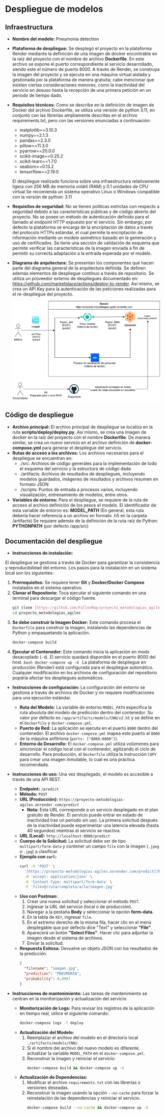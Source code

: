 # Despliegue de modelos

## Infraestructura

- **Nombre del modelo:** Pneumonia detection
- **Plataforma de despliegue:** Se desplegó el proyecto en la plataforma Render mediante la definición de una imagen de docker encontrable en la raíz del proyecto con el nombre de archivo **Dockerfile**. En este archivo se expone el puerto correspondiente al servicio desarrollado, siendo este el número de puerto 8000.
  A través de Render, se construya la imagen del proyecto y se ejecuta en una máquina virtual aislada y gestionada por la plataforma de manera gratuita; cabe mencionar que existen ciertas consideraciones menores, como la inactividad del servicio en desuso hasta la recepción de una primera petición en un periodo de tiempo dado.
- **Requisitos técnicos:**
  Como se describe en la definición de imagen de Docker del archivo Dockerfile, se utiliza una versión de python 3.11, en conjunto con las librerías ampliamente descritas en el archivo requirements.txt, pero con las versiones enunciadas a continuación:

  - matplotlib==3.10.3
  - numpy==2.1.3
  - pandas==2.3.0
  - pillow==11.3.0
  - pyarrow==20.0.0
  - scikit-image==0.25.2
  - scikit-learn==1.7.0
  - seaborn==0.13.2
  - tensorflow==2.19.0

  El despliegue realizado funciona sobre una infraestructura relativamente ligera con 256 MB de memoria volátil (RAM) y 0.1 unidades de CPU virtual
  Se recomienda un sistema operativo Linux o Windows compatible con la versión de python: 3.11

- **Requisitos de seguridad:**
  No se tienen políticas estrictas con respecto a seguridad debido a las características públicas y de código abierto del proyecto. No se posee un método de autenticación definido para el llamado al endpoint HTTP expuesto por el servicio. Sin embargo, por defecto la plataforma se encarga de la encriptación de datos a través del protocolo HTTPs estándar, el cual permite la encriptación de información mediante un modelo asimétrico basado en la generación y uso de certificados.
  Se tiene una sección de validación de esquema que permite verificar las características de la imagen enviada a fin de permitir su correcta adaptación a la entrada esperada por el modelo.

- **Diagrama de arquitectura:**
  Se presentan los componentes que hacen parte del diagrama general de la arquitectura definida. Se definen además elementos de despliegue continuo a través de repositorio.
  Se utiliza un proveedor externo de despliegues documentado en: https://github.com/marketplace/actions/deploy-to-render. Así mismo, se crea un API Key para la autenticación de las peticiones realizadas para el re-despliegue del proyecto.

  ![Diagrama Arquitectura](./diagrams/diagram_infrastructure.jpg)

## Código de despliegue

- **Archivo principal:** El archivo principal de despliegue se localiza en la ruta **scripts/deploy/deploy.py**. Así mismo, se crea una imagen de docker en la raíz del proyecto con el nombre **Dockerfile**. De manera similar, se crea un nuevo servicio en el archivo definición de **docker-compose.yml** para generar el despliegue del servicio.
- **Rutas de acceso a los archivos:** Los archivos necesarios para el despliegue se encuentran en:
  - ./src: Archivos de código generales para la implementación de todo el esquema del servicio y la estructura de código dada
  - ./artifacts: Archivos de resultados de despliegues, incluyendo modelos guardados, imágenes de resultados y archivos resumen en formato JSON
  - ./scripts: Puntos de entrada a procesos varios, incluyendo visualización, entrenamiento de modelos, entre otros.
- **Variables de entorno:**
  Para el despliegue, se requiere de la ruta de acceso al archivo definición de los pesos el modelo. El identificador de esta variable de entorno es: **MODEL_PATH** (En general, esta ruta debería hacer referencia a un archivo en formato .h5 en la carpeta /artifacts)
  Se requiere además de la definición de la ruta raíz de Python: **PYTHONPATH** (por defecto /app/src)

## Documentación del despliegue

- **Instrucciones de instalación:**

El despliegue se gestiona a través de Docker para garantizar la consistencia y reproducibilidad del entorno. Los pasos para la instalación en un sistema local son los siguientes:

1.  **Prerrequisitos:** Se requiere tener **Git** y **Docker/Docker Compose** instalados en el sistema operativo.
2.  **Clonar el Repositorio:** Toca ejecutar el siguiente comando en una terminal para descargar el código fuente.
    ```bash
    git clone [https://github.com/FallenMap/proyecto_metodologias_agiles.git](https://github.com/FallenMap/proyecto_metodologias_agiles.git)
    cd proyecto_metodologias_agiles
    ```
3.  **Se debe construir la Imagen Docker:** Este comando procesa el `Dockerfile` para construir la imagen, instalando las dependencias de Python y empaquetando la aplicación.
    ```bash
    docker-compose build
    ```
4.  **Ejecutar el Contenedor:** Este comando inicia la aplicación en modo desacoplado (`-d`). El servicio quedará disponible en el puerto 8000 del host.
    `bash
    docker-compose up -d
    `
    La plataforma de despliegue en producción (Render) está configurada para el despliegue automático. Cualquier modificación en los archivos de configuración del repositorio popdría afectar los despliegues automáticos.

- **Instrucciones de configuración:** La configuración del entorno se gestiona a través de archivos de Docker y no requiere modificaciones para una ejecución estándar.

  - **Ruta del Modelo:** La variable de entorno `MODEL_PATH` especifica la ruta absoluta del modelo de predicción dentro del contenedor. Su valor por defecto es `/app/artifacts/models/CNN/v2.h5` y se define en el `Dockerfile` y `docker-compose.yml`.
  - **Puerto de Red:** La aplicación se ejecuta en el puerto `8000` dentro del contenedor. El archivo `docker-compose.yml` mapea este puerto al `8000` de la máquina anfitriona (`ports: ["8000:8000"]`).
  - **Entorno de Desarrollo:** El `docker-compose.yml` utiliza volúmenes para sincronizar el código local con el contenedor, agilizando el ciclo de desarrollo. Para producción, el `Dockerfile` utiliza la instrucción `COPY` para crear una imagen inmutable, lo cual es una práctica recomendada.

- **Instrucciones de uso:** Una vez desplegado, el modelo es accesible a través de una API REST.

  - **Endpoint:** `/predict`
  - **Método:** `POST`
  - **URL (Producción):** `https://proyecto-metodologias-agiles.onrender.com/predict`
    - **Nota:** Esta URL corresponde a un servicio desplegado en el plan gratuito de Render. El servicio puede entrar en estado de inactividad tras un periodo sin uso. La primera solicitud después de la inactividad puede experimentar una latencia elevada (hasta 40 segundos) mientras el servicio se reactiva.
  - **URL (Local):** `http://localhost:8000/predict`
  - **Cuerpo de la Solicitud:** La solicitud debe ser de tipo `multipart/form-data` y contener un campo `file` con la imagen (`.jpeg` o `.jpg`) a clasificar.
  - **Ejemplo con `curl`:**
    ```bash
    curl -X 'POST' \
      '[https://proyecto-metodologias-agiles.onrender.com/predict](https://proyecto-metodologias-agiles.onrender.com/predict)' \
      -H 'accept: application/json' \
      -H 'Content-Type: multipart/form-data' \
      -F 'file=@/ruta/completa/a/la/imagen.jpg'
    ```
  - **Uso con Postman:**
    1.  Crear una nueva solicitud y seleccionar el método `POST`.
    2.  Ingresar la URL del servicio (local o de producción).
    3.  Navegar a la pestaña **Body** y seleccionar la opción **form-data**.
    4.  En la tabla de `KEY`, ingresar `file`.
    5.  En el extremo derecho de la misma fila, hacer clic en el menú desplegable que por defecto dice "Text" y seleccionar **"File"**.
    6.  Aparecerá un botón **"Select Files"**. Hacer clic para adjuntar la imagen desde el sistema de archivos.
    7.  Enviar la solicitud.
  - **Respuesta Exitosa:** Devuelve un objeto JSON con los resultados de la predicción.
    ```json
    {
      "filename": "imagen.jpg",
      "prediction": "PNEUMONIA",
      "probability": 0.9987
    }
    ```

- **Instrucciones de mantenimiento:** Las tareas de mantenimiento se centran en la monitorización y actualización del servicio.
  - **Monitorización de Logs:** Para revisar los registros de la aplicación en tiempo real, utilice el siguiente comando:
    ```bash
    docker-compose logs -f deploy
    ```
  - **Actualización del Modelo:**
    1.  Reemplazar el archivo del modelo en el directorio local `./artifacts/models/CNN/`.
    2.  Si el nombre del archivo del nuevo modelo es diferente, actualizar la variable `MODEL_PATH` en el `docker-compose.yml`.
    3.  Reconstruir la imagen y reiniciar el servicio:
        ```bash
        docker-compose build && docker-compose up -d
        ```
  - **Actualización de Dependencias:**
    1.  Modificar el archivo `requirements.txt` con las librerías o versiones deseadas.
    2.  Reconstruir la imagen usando la opción `--no-cache` para forzar la reinstalación de las dependencias y reiniciar el servicio.
        ```bash
        docker-compose build --no-cache && docker-compose up -d
        ```
